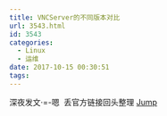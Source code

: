 ```yaml
---
title: VNCServer的不同版本对比
url: 3543.html
id: 3543
categories:
  - Linux
  - 运维
date: 2017-10-15 00:30:51
tags:
---
```


深夜发文·=-嗯  丢官方链接回头整理 [Jump](https://help.ubuntu.com/community/VNC/Servers)